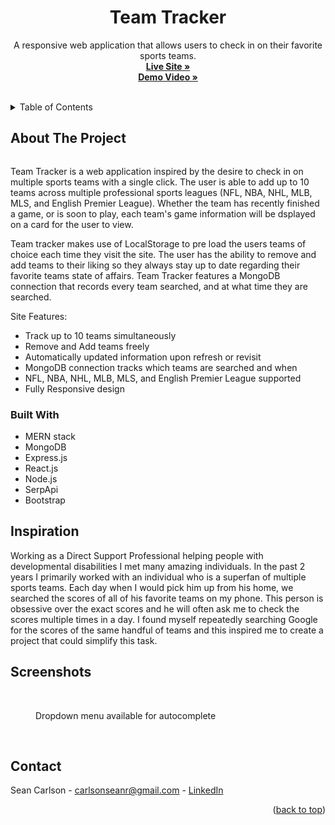 <div id="top"></div>
<div align="center">

  <h1 align="center">Team Tracker</h1>

  <p align="center">
    A responsive web application that allows users to check in on their favorite sports teams.
    <br />
    <a href="https://teamtracker3000.herokuapp.com" target="_blank"><strong>Live Site »</strong></a><br />
    <a href="" target="_blank"><strong>Demo Video »</strong></a>
    <br />
    <br />
  </p>
</div>

<details>
  <summary>Table of Contents</summary>
  <ol>
    <li>
      <a href="#about-the-project">About The Project</a>
      <ul>
        <li><a href="#built-with">Built With</a></li>
      </ul>
    </li>
    <li><a href="#inspiration">Inspiration</a></li>
    <li><a href="#screenshots">Screenshots</a></li>
    <li><a href="#contact">Contact</a></li>
  </ol>
</details>


## About The Project

<img src="README.screenshots/NineTeamViewSS.png" alt="">

Team Tracker is a web application inspired by the desire to check in on multiple sports teams with a single click. The user is able to add up to 10 teams across multiple professional sports leagues (NFL, NBA, NHL, MLB, MLS, and English Premier League). Whether the team has recently finished a game, or is soon to play, each team's game information will be dsplayed on a card for the user to view.

Team tracker makes use of LocalStorage to pre load the users teams of choice each time they visit the site. The user has the ability to remove and add teams to their liking so they always stay up to date regarding their favorite teams state of affairs. Team Tracker features a MongoDB connection that records every team searched, and at what time they are searched.

Site Features:
* Track up to 10 teams simultaneously
* Remove and Add teams freely
* Automatically updated information upon refresh or revisit
* MongoDB connection tracks which teams are searched and when
* NFL, NBA, NHL, MLB, MLS, and English Premier League supported
* Fully Responsive design


### Built With

* MERN stack
* MongoDB
* Express.js
* React.js
* Node.js
* SerpApi
* Bootstrap


## Inspiration

Working as a Direct Support Professional helping people with developmental disabilities I met many amazing individuals. In the past 2 years I primarily worked with an individual who is a superfan of multiple sports teams. Each day when I would pick him up from his home, we searched the scores of all of his favorite teams on my phone. This person is obsessive over the exact scores and he will often ask me to check the scores multiple times in a day. I found myself repeatedly searching Google for the scores of the same handful of teams and this inspired me to create a project that could simplify this task.

## Screenshots
<img src="README.screenshots/InfoSS.png" alt="">
<img src="README.screenshots/MobileViewSS.png" alt="">
<figure>
    <img src="README.screenshots/DropdownSS.png" alt="">
    <figcaption>Dropdown menu available for autocomplete</figcaption>
</figure>
<img src="README.screenshots/Screen Shot 2022-06-23 at 11.56.57 AM.png" alt="">
<img src="README.screenshots/Screen Shot 2022-06-23 at 11.56.41 AM.png" alt="">
<img src="README.screenshots/Screen Shot 2022-06-23 at 11.58.44 AM.png" alt="">

<!-- CONTACT -->
## Contact

Sean Carlson - carlsonseanr@gmail.com - <a href="https://www.linkedin.com/in/sean-carlson-5954b5161" target="_blank">LinkedIn</a>

<p align="right">(<a href="#top">back to top</a>)</p>

